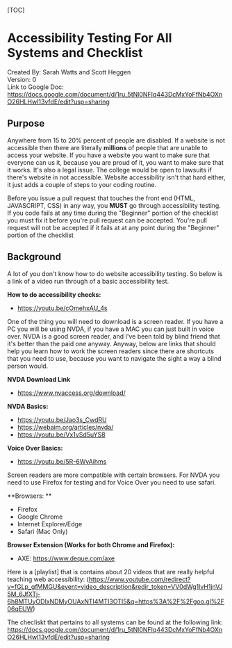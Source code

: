 [TOC]

# Accessibility Testing For All Systems and Checklist
Created By: Sarah Watts and Scott Heggen  
Version: 0  
Link to Google Doc: https://docs.google.com/document/d/1ru_5tNl0NFIq443DcMxYoFfNb4OXnO26HLHwI13vfdE/edit?usp=sharing

## Purpose

Anywhere from 15 to 20% percent of people are disabled. If a website is not accessible then there are 
literally **millions** of people that are unable to access your website. If you have a website you want to 
make sure that everyone can us it, because you are proud of it, you want to make sure that it works. 
It's also a legal issue. The college would be open to lawsuits if there's website in not accessible.
Website accessibility isn't that hard either, it just adds a couple of steps to your coding routine. 
 
Before you issue a pull request that touches the front end (HTML, JAVASCRIPT, CSS) in any way, 
you **MUST** go through accessibility testing. If you code fails at any time during the "Beginner" portion of 
the checklist you must fix it before you're pull request can be accepted. You're pull request will not be accepted if it fails at at
any point during the "Beginner" portion of the checklist

## Background

A lot of you don't know how to do website accessibility testing. So below is a link of a video run through of a basic accessibility test. 

**How to do accessibility checks:**  

* https://youtu.be/cOmehxAU_4s 

One of the thing you will need to download is a screen reader. If you have a PC you will be using NVDA, 
if you have a MAC you can just built in voice over. NVDA is a good screen reader, and I've been told by blind friend that 
it's better than the paid one anyway. Anyway, below are links that should help you learn how to work the screen readers 
since there are shortcuts that you need to use, because you want to navigate the sight a way a blind person would. 

**NVDA Download Link**  

* https://www.nvaccess.org/download/

**NVDA Basics:**  
  
* https://youtu.be/Jao3s_CwdRU  
* https://webaim.org/articles/nvda/   
* https://youtu.be/Vx1vSd5uYS8  


**Voice Over Basics:**  
  
* https://youtu.be/5R-6WvAihms   

Screen readers are more compatible with certain browsers. For NVDA you need to use Firefox for testing and for Voice Over you need to use safari. 

**Browsers: **  
  
* Firefox  
* Google Chrome  
* Internet Explorer/Edge  
* Safari (Mac Only)  

**Browser Extension (Works for both Chrome and Firefox):**  
  
* AXE: https://www.deque.com/axe  

Here is a [playlist] that is contains about 20 videos that are really helpful teaching web accessibility: 
(https://www.youtube.com/redirect?v=fGLp_gfMMGU&event=video_description&redir_token=VV0dWg1lvH1jnVJ5M_6JfXTj-6h8MTUyODIxNDMyOUAxNTI4MTI3OTI5&q=https%3A%2F%2Fgoo.gl%2F06qEUW)

The checliskt that pertains to all systems can be found at the following link: https://docs.google.com/document/d/1ru_5tNl0NFIq443DcMxYoFfNb4OXnO26HLHwI13vfdE/edit?usp=sharing
